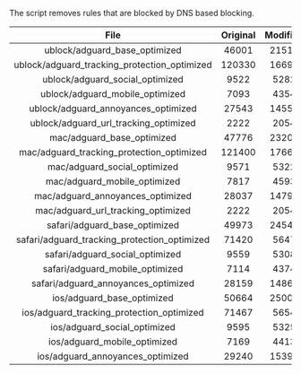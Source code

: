 The script removes rules that are blocked by DNS based blocking.


| File | Original | Modified |
|:----:|:-----:|:-----:|
| ublock/adguard_base_optimized | 46001 | 21511 |
| ublock/adguard_tracking_protection_optimized | 120330 | 16691 |
| ublock/adguard_social_optimized | 9522 | 5282 |
| ublock/adguard_mobile_optimized | 7093 | 4354 |
| ublock/adguard_annoyances_optimized | 27543 | 14556 |
| ublock/adguard_url_tracking_optimized | 2222 | 2054 |
| mac/adguard_base_optimized | 47776 | 23209 |
| mac/adguard_tracking_protection_optimized | 121400 | 17662 |
| mac/adguard_social_optimized | 9571 | 5322 |
| mac/adguard_mobile_optimized | 7817 | 4593 |
| mac/adguard_annoyances_optimized | 28037 | 14792 |
| mac/adguard_url_tracking_optimized | 2222 | 2054 |
| safari/adguard_base_optimized | 49973 | 24546 |
| safari/adguard_tracking_protection_optimized | 71420 | 5647 |
| safari/adguard_social_optimized | 9559 | 5308 |
| safari/adguard_mobile_optimized | 7114 | 4374 |
| safari/adguard_annoyances_optimized | 28159 | 14865 |
| ios/adguard_base_optimized | 50664 | 25009 |
| ios/adguard_tracking_protection_optimized | 71467 | 5654 |
| ios/adguard_social_optimized | 9595 | 5325 |
| ios/adguard_mobile_optimized | 7169 | 4413 |
| ios/adguard_annoyances_optimized | 29240 | 15397 |